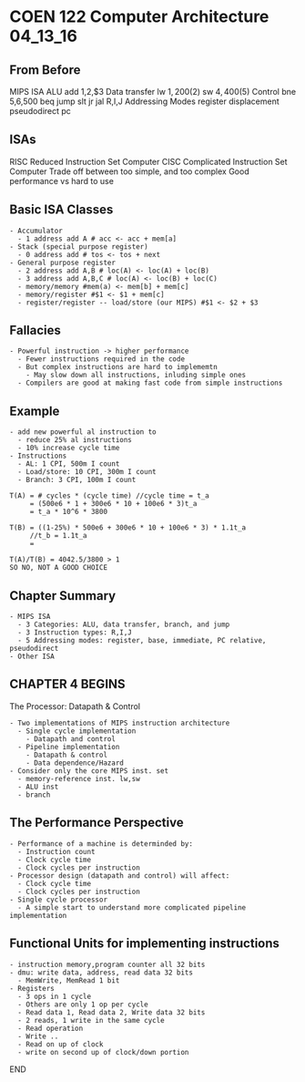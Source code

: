# COEN 122 Computer Architecture 04_13_16

## From Before

  MIPS ISA
    ALU add $1,$2,$3
    Data transfer
      lw $1,200($2)
      sw $4,400($5)
    Control
      bne $5,$6,500
      beq
      jump
      slt
      jr
      jal
    R,I,J
    Addressing Modes
      register
      displacement
      pseudodirect
      pc

## ISAs

  RISC
    Reduced Instruction Set Computer
  CISC
    Complicated Instruction Set Computer
  Trade off between too simple, and too complex
    Good performance vs hard to use

## Basic ISA Classes

    - Accumulator
      - 1 address add A # acc <- acc + mem[a]
    - Stack (special purpose register)
      - 0 address add # tos <- tos + next
    - General purpose register
      - 2 address add A,B # loc(A) <- loc(A) + loc(B)
      - 3 address add A,B,C # loc(A) <- loc(B) + loc(C)
      - memory/memory #mem(a) <- mem[b] + mem[c]
      - memory/register #$1 <- $1 + mem[c]
      - register/register -- load/store (our MIPS) #$1 <- $2 + $3

## Fallacies

    - Powerful instruction -> higher performance
      - Fewer instructions required in the code
      - But complex instructions are hard to implememtn
        - May slow down all instructions, inluding simple ones
      - Compilers are good at making fast code from simple instructions

## Example

    - add new powerful al instruction to
      - reduce 25% al instructions
      - 10% increase cycle time
    - Instructions
      - AL: 1 CPI, 500m I count
      - Load/store: 10 CPI, 300m I count
      - Branch: 3 CPI, 100m I count

    T(A) = # cycles * (cycle time) //cycle time = t_a
         = (500e6 * 1 + 300e6 * 10 + 100e6 * 3)t_a
         = t_a * 10^6 * 3800

    T(B) = ((1-25%) * 500e6 + 300e6 * 10 + 100e6 * 3) * 1.1t_a
         //t_b = 1.1t_a
         =

    T(A)/T(B) = 4042.5/3800 > 1
    SO NO, NOT A GOOD CHOICE

## Chapter Summary

    - MIPS ISA
      - 3 Categories: ALU, data transfer, branch, and jump
      - 3 Instruction types: R,I,J
      - 5 Addressing modes: register, base, immediate, PC relative, pseudodirect
    - Other ISA

## CHAPTER 4 BEGINS

  The Processor: Datapath & Control

    - Two implementations of MIPS instruction architecture
      - Single cycle implementation
        - Datapath and control
      - Pipeline implementation
        - Datapath & control
        - Data dependence/Hazard
    - Consider only the core MIPS inst. set
      - memory-reference inst. lw,sw
      - ALU inst
      - branch

## The Performance Perspective

    - Performance of a machine is determinded by:
      - Instruction count
      - Clock cycle time
      - Clock cycles per instruction
    - Processor design (datapath and control) will affect:
      - Clock cycle time
      - Clock cycles per instruction
    - Single cycle processor
      - A simple start to understand more complicated pipeline implementation

## Functional Units for implementing instructions

    - instruction memory,program counter all 32 bits
    - dmu: write data, address, read data 32 bits
      - MemWrite, MemRead 1 bit
    - Registers
      - 3 ops in 1 cycle
      - Others are only 1 op per cycle
      - Read data 1, Read data 2, Write data 32 bits
      - 2 reads, 1 write in the same cycle
      - Read operation
      - Write ..
      - Read on up of clock
      - write on second up of clock/down portion

END
